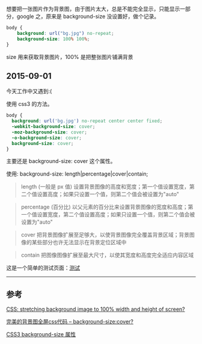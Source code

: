<!-- title:CSS 背景图片铺满 -->
<!-- keywords:CSS -->

想要把一张图片作为背景图，由于图片太大，总是不能完全显示，只能显示一部分，google 之，原来是 background-size 没设置好，做个记录。

```css
body {
    background: url("bg.jpg") no-repeat;
    background-size: 100% 100%;
}
```

size 用来获取背景图片，100% 是把整张图片铺满背景

## 2015-09-01

今天工作中又遇到:(

使用 css3 的方法。

```css
body {
  background: url('bg.jpg') no-repeat center center fixed;
  -webkit-background-size: cover;
  -moz-background-size: cover;
  -o-background-size: cover;
  background-size: cover;
}
```

主要还是 background-size: cover 这个属性。

使用: background-size: length|percentage|cover|contain;

> length (一般是 px 值) 设置背景图像的高度和宽度；第一个值设置宽度，第二个值设置高度；如果只设置一个值，则第二个值会被设置为"auto"

> percentage (百分比) 以父元素的百分比来设置背景图像的宽度和高度；第一个值设置宽度，第二个值设置高度；如果只设置一个值，则第二个值会被设置为"auto"

> cover 把背景图像扩展至足够大，以使背景图像完全覆盖背景区域；背景图像的某些部分也许无法显示在背景定位区域中

> contain 把图像图像扩展至最大尺寸，以使其宽度和高度完全适应内容区域

这是一个简单的测试页面：[测试](http://www.w3school.com.cn/tiy/c.asp?f=css_background-size)

---

## 参考

[CSS: stretching background image to 100% width and height of screen?](http://stackoverflow.com/questions/22887548/css-stretching-background-image-to-100-width-and-height-of-screen)

[完美的背景图全屏css代码 – background-size:cover?](http://huilang.me/perfect-full-page-background-image/)

[CSS3 background-size 属性](http://www.w3school.com.cn/cssref/pr_background-size.asp)
